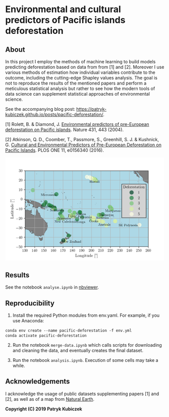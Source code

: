 # Environmental and cultural predictors of Pacific islands deforestation 

## About

In this project I employ the methods of machine learning to build models predicting deforestation based on data from from [1] and [2]. Moreover I use various methods of estimation how individual variables contribute to the outcome, including the cutting-edge Shapley values analysis. The goal is not to reproduce the results of the mentioned papers and perform a meticulous statistical analysis but rather to see how the modern tools of data science can supplement statistical approaches of environmental science.

See the accompanying blog post: https://patryk-kubiczek.github.io/posts/pacific-deforestation/.

[1] Rolett, B. & Diamond, J. [Environmental predictors of pre-European deforestation on Pacific islands](https://www.nature.com/articles/nature02801). Nature 431, 443 (2004).

[2] Atkinson, Q. D., Coomber, T., Passmore, S., Greenhill, S. J. & Kushnick, G. [Cultural and Environmental Predictors of Pre-European Deforestation on Pacific Islands](https://journals.plos.org/plosone/article?id=10.1371/journal.pone.0156340). PLOS ONE 11, e0156340 (2016).

![Map of deforestation levels](/output/spatial-deforestation.png)

## Results

See the notebook `analyse.ipynb` in [nbviewer](https://nbviewer.jupyter.org/github/patryk-kubiczek/pacific-deforestation/blob/master/notebooks/analyse.ipynb).

## Reproducibility

1. Install the required Python modules from env.yaml. For example, if you use Anaconda:
```
conda env create --name pacific-deforestation -f env.yml
conda activate pacific-deforestation
```
2. Run the notebook `merge-data.ipynb` which calls scripts for downloading and cleaning the data, and eventually creates the final dataset.

3. Run the notebook `analysis.ipynb`. Execution of some cells may take a while.

## Acknowledgements

I acknowledge the usage of public datasets supplementing papers [1] and [2], as well as of a map from [Natural Earth](https://www.naturalearthdata.com/).

**Copyright (C) 2019 Patryk Kubiczek**
